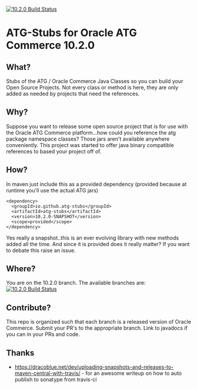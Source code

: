 [![10.2.0 Build Status](https://img.shields.io/travis/atg-stubs/atg-stubs/10.2.0.svg)](https://travis-ci.org/atg-stubs/atg-stubs)

# ATG-Stubs for Oracle ATG Commerce 10.2.0

## What?
Stubs of the ATG / Oracle Commerce Java Classes so you can build your Open Source Projects.  Not every class or method is here, they are only added as needed by projects that need the references.

## Why?
Suppose you want to release some open source project that is for use with the Oracle ATG Commerce platform...how could you reference the atg package namespace classes?  Those jars aren't available anywhere conveniently.  This project was started to offer java binary compatible references to based your project off of. 

## How?
In maven just include this as a provided dependency (provided because at runtime you'll use the actual ATG jars)
```
<dependency>
  <groupId>io.github.atg-stubs</groupId>
  <artifactId>atg-stubs</artifactId>
  <version>10.2.0-SNAPSHOT</version>
  <scope>provided</scope>
</dependency>
```

Yes really a snapshot..this is an ever evolving library with new methods added all the time.  And since it is provided does it really matter?  If you want to debate this raise an issue.

## Where?
You are on the 10.2.0 branch.  The available branches are:
[![10.2.0 Build Status](https://img.shields.io/travis/atg-stubs/atg-stubs/10.2.0.svg?label=10.2.0%20Build)](https://github.com/atg-stubs/atg-stubs/tree/10.2.0)

## Contribute?
This repo is organized such that each branch is a released version of Oracle Commerce.  Submit your PR's to the appropriate branch.  Link to javadocs if you can in your PRs and code.

## Thanks
* https://dracoblue.net/dev/uploading-snapshots-and-releases-to-maven-central-with-travis/ - for an awesome writeup on how to auto publish to sonatype from travis-ci
